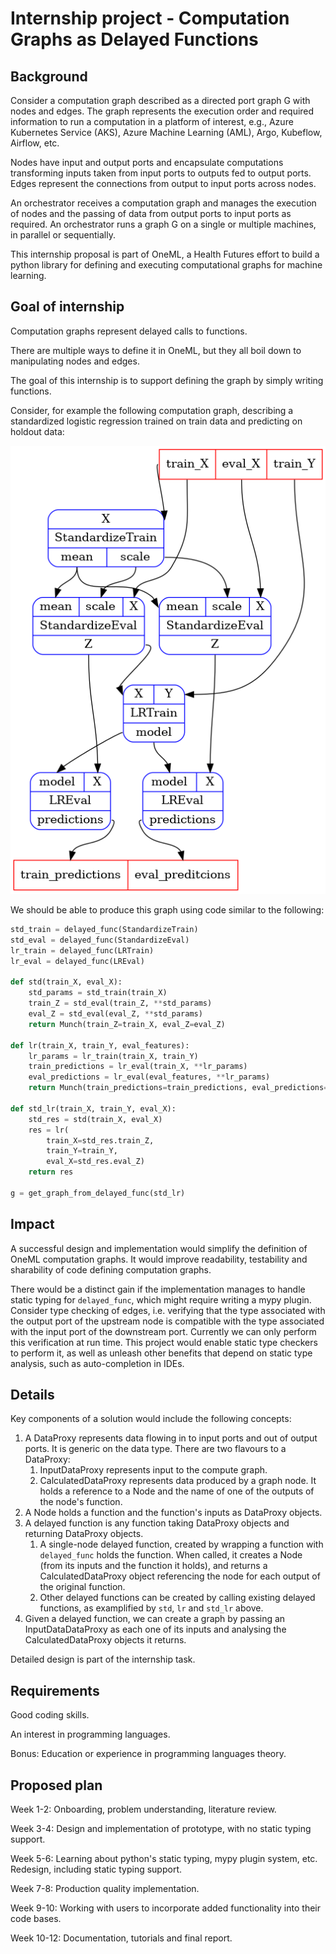# Internship project - Computation Graphs as Delayed Functions

## Background

Consider a computation graph described as a directed port graph G with nodes and edges. The graph
represents the execution order and required information to run a computation in a platform of
interest, e.g., Azure Kubernetes Service (AKS), Azure Machine Learning (AML), Argo, Kubeflow,
Airflow, etc.

Nodes have input and output ports and encapsulate computations transforming inputs taken from input
ports to outputs fed to output ports. Edges represent the connections from output to input ports
across nodes.

An orchestrator receives a computation graph and manages the execution of nodes and the passing of
data from output ports to input ports as required. An orchestrator runs a graph G on a single or
multiple machines, in parallel or sequentially.

This internship proposal is part of OneML, a Health Futures effort to build a python library for
defining and executing computational graphs for machine learning.

## Goal of internship

Computation graphs represent delayed calls to functions.

There are multiple ways to define it in OneML, but they all boil down to manipulating nodes and
edges.

The goal of this internship is to support defining the graph by simply writing functions.

Consider, for example the following computation graph, describing a standardized logistic
regression trained on train data and predicting on holdout data:

![png](figures/std_lr.png)

We should be able to produce this graph using code similar to the following:

```python
std_train = delayed_func(StandardizeTrain)
std_eval = delayed_func(StandardizeEval)
lr_train = delayed_func(LRTrain)
lr_eval = delayed_func(LREval)

def std(train_X, eval_X):
    std_params = std_train(train_X)
    train_Z = std_eval(train_Z, **std_params)
    eval_Z = std_eval(eval_Z, **std_params)
    return Munch(train_Z=train_X, eval_Z=eval_Z)

def lr(train_X, train_Y, eval_features):
    lr_params = lr_train(train_X, train_Y)
    train_predictions = lr_eval(train_X, **lr_params)
    eval_predictions = lr_eval(eval_features, **lr_params)
    return Munch(train_predictions=train_predictions, eval_predictions=eval_predictions)

def std_lr(train_X, train_Y, eval_X):
    std_res = std(train_X, eval_X)
    res = lr(
        train_X=std_res.train_Z,
        train_Y=train_Y,
        eval_X=std_res.eval_Z)
    return res

g = get_graph_from_delayed_func(std_lr)
```

## Impact

A successful design and implementation would simplify the definition of OneML computation graphs.
It would improve readability, testability and sharability of code defining computation graphs.

There would be a distinct gain if the implementation manages to handle static typing for
`delayed_func`, which might require writing a mypy plugin. Consider type checking of edges, i.e.
verifying that the type associated with the output port of the upstream node is compatible with the
type associated with the input port of the downstream port.  Currently we can only perform this
verification at run time.  This project would enable static type checkers to perform it, as well as
unleash other benefits that depend on static type analysis, such as auto-completion in IDEs.

## Details

Key components of a solution would include the following concepts:

1. A DataProxy represents data flowing in to input ports and out of output ports.  It is generic on
    the data type.  There are two flavours to a DataProxy:
    1. InputDataProxy represents input to the compute graph.
    1. CalculatedDataProxy represents data produced by a graph node. It holds a reference to a Node
       and the name of one of the outputs of the node's function.
1. A Node holds a function and the function's inputs as DataProxy objects.
1. A delayed function is any function taking DataProxy objects and returning DataProxy objects.
    1. A single-node delayed function, created by wrapping a function with `delayed_func` holds the
       function.  When called, it creates a Node (from its inputs and the function it holds), and
       returns a CalculatedDataProxy object referencing the node for each output of the original
       function.
    1. Other delayed functions can be created by calling existing delayed functions, as examplified
       by `std`, `lr` and `std_lr` above.
1. Given a delayed function, we can create a graph by passing an InputDataDataProxy as each one of
   its inputs and analysing the CalculatedDataProxy objects it returns.

Detailed design is part of the internship task.

## Requirements

Good coding skills.

An interest in programming languages.

Bonus: Education or experience in programming languages theory.

## Proposed plan

Week 1-2: Onboarding, problem understanding, literature review.

Week 3-4: Design and implementation of prototype, with no static typing support.

Week 5-6: Learning about python's static typing, mypy plugin system, etc.  Redesign, including
          static typing support.

Week 7-8: Production quality implementation.

Week 9-10: Working with users to incorporate added functionality into their code bases.

Week 10-12: Documentation, tutorials and final report.
